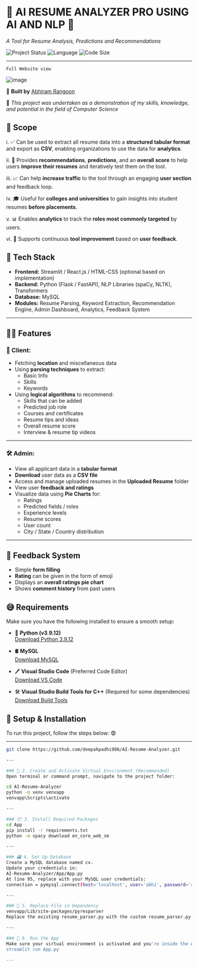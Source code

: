 # 🌴 AI RESUME ANALYZER PRO USING AI AND NLP 🌴  
*A Tool for Resume Analysis, Predictions and Recommendations*

![Project Status](https://img.shields.io/badge/Status-Active-brightgreen) 
![Language](https://img.shields.io/badge/Python-3.9.12-yellow) 
![Code Size](https://img.shields.io/github/repo-size/deepakpadhi986/AI-Resume-Analyzer)

---
`Full Website view`

![image](https://github.com/abhiram-1729/AI-Resume-Analyser-Pro-using-AI-and-NLP/blob/main/screencapture-localhost-8501-2025-06-08-12_42_30.png)

💖 **Built by** [Abhiram Rangoon](https://github.com/abhiram-1729)    

🚀 *This project was undertaken as a demonstration of my skills, knowledge, and potential in the field of Computer Science*

## 📌 Scope

i. ✅ Can be used to extract all resume data into a **structured tabular format** and export as **CSV**, enabling organizations to use the data for **analytics**.

ii. 🧠 Provides **recommendations**, **predictions**, and an **overall score** to help users **improve their resumes** and iteratively test them on the tool.

iii. 📈 Can help **increase traffic** to the tool through an engaging **user section** and feedback loop.

iv. 🎓 Useful for **colleges and universities** to gain insights into student resumes **before placements**.

v. 📊 Enables **analytics** to track the **roles most commonly targeted** by users.

vi. 🔁 Supports continuous **tool improvement** based on **user feedback**.


## 🍻 Tech Stack

- **Frontend:**  Streamlit / React.js / HTML-CSS (optional based on implementation)
- **Backend:**  Python (Flask / FastAPI), NLP Libraries (spaCy, NLTK), Transformers
- **Database:**  MySQL
- **Modules:**  Resume Parsing, Keyword Extraction, Recommendation Engine, Admin Dashboard, Analytics, Feedback System

---

## 🤦‍♂️ Features

### 👤 Client:

- Fetching **location** and miscellaneous data
- Using **parsing techniques** to extract:
  - Basic Info
  - Skills
  - Keywords
- Using **logical algorithms** to recommend:
  - Skills that can be added
  - Predicted job role
  - Courses and certificates
  - Resume tips and ideas
  - Overall resume score
  - Interview & resume tip videos

---

### 🛠️ Admin:

- View all applicant data in a **tabular format**
- **Download** user data as a **CSV file**
- Access and manage uploaded resumes in the **Uploaded Resume** folder
- View user **feedback and ratings**
- Visualize data using **Pie Charts** for:
  - Ratings
  - Predicted fields / roles
  - Experience levels
  - Resume scores
  - User count
  - City / State / Country distribution

---

## 💬 Feedback System

- Simple **form filling**
- **Rating** can be given in the form of emoji
- Displays an **overall ratings pie chart**
- Shows **comment history** from past users

## 😅 Requirements

Make sure you have the following installed to ensure a smooth setup:

- 🐍 **Python (v3.9.12)**  
  [Download Python 3.9.12](https://www.python.org/downloads/release/python-3912/)

- 🛢️ **MySQL**  
  [Download MySQL](https://www.mysql.com/downloads/)

- 🖊️ **Visual Studio Code** (Preferred Code Editor)  
  [Download VS Code](https://code.visualstudio.com/Download)

- 🛠️ **Visual Studio Build Tools for C++** (Required for some dependencies)  
  [Download Build Tools](https://aka.ms/vs/17/release/vs_BuildTools.exe)

## 👀 Setup & Installation

To run this project, follow the steps below: 😨

---


```bash
git clone https://github.com/deepakpadhi986/AI-Resume-Analyzer.git

---

### 🧪 2. Create and Activate Virtual Environment (Recommended)
Open terminal or command prompt, navigate to the project folder:

cd AI-Resume-Analyzer
python -m venv venvapp
venvapp\Scripts\activate

---

### 📦 3. Install Required Packages
cd App
pip install -r requirements.txt
python -m spacy download en_core_web_sm

---

### 🗃️ 4. Set Up Database
Create a MySQL database named cv.
Update your credentials in:
AI-Resume-Analyzer/App/App.py
At line 95, replace with your MySQL user credentials:
connection = pymysql.connect(host='localhost', user='abhi', password='abhi123', db='cv')

---

### 🔁 5. Replace File in Dependency
venvapp/Lib/site-packages/pyresparser
Replace the existing resume_parser.py with the custom resume_parser.py provided inside the pyresparser folder of the project.

---

### 🎉 6. Run the App
Make sure your virtual environment is activated and you're inside the App directory.
streamlit run App.py

---
